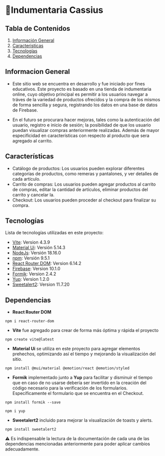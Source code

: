 # :coat:Indumentaria Cassius

## Tabla de Contenidos
1. [Información General](#informacion-general)
2. [Caracteristicas](#características)
2. [Tecnologías](#tecnologías)
3. [Dependencias](#dependencias)

## Informacion General
* Este sitio web se encuentra en desarrollo y fue iniciado por fines educativos.
Este proyecto es basado en una tienda de indumentaria online, cuyo objetivo principal es permitir a los usuarios navegar a tráves de la variedad de productos ofrecidos y la compra de los mismos de forma sencilla y segura, registrando los datos en una base de datos de Firebase.

* En el futuro se procurara hacer mejoras, tales como la autenticación del usuario, registro e inicio de sesión; la posibilidad de que los usuario puedan visualizar compras anteriormente realizadas. Además de mayor especificidad en características con respecto al producto que sera agregado al carrito.

## Características
- Catálogo de productos: Los usuarios pueden explorar diferentes categorías de productos, como remeras y pantalones, y ver detalles de cada artículo.
- Carrito de compras: Los usuarios pueden agregar productos al carrito de compras, editar la cantidad de artículos, eliminar productos del carrito y cancelar la.
- Checkout: Los usuarios pueden proceder al checkout para finalizar su compra.

## Tecnologías
Lista de tecnologías utilizadas en este proyecto:
* [Vite](https://vitejs.dev/guide/): Version 4.3.9
* [Material Ui](https://mui.com/material-ui/getting-started/installation/): Versión 5.14.3
* [NodeJs](https://nodejs.org/en/download/): Versión 18.16.0
* [npm](https://www.npmjs.com/package/npm): Versión 9.5.1
* [React Router DOM](https://www.npmjs.com/package/react-router-dom): Version 6.14.2
* [Firebase](https://firebase.google.com/?hl=es-419): Version 10.1.0
* [Formik](https://formik.org/docs/overview): Version 2.4.2
* [Yup](https://www.npmjs.com/package/yup): Version 1.2.0
* [Sweetalert2](https://sweetalert2.github.io/#download): Version 11.7.20

## Dependencias
* **React Router DOM**
```
npm i react-router-dom
```
- **Vite** fue agregado para crear de forma más óptima y rápida el proyecto
```
npm create vite@latest
```

- **Material Ui** se utiliza en este proyecto para agregar elementos prehechos, optimizando así el tiempo y mejorando la visualización del sitio.
```
npm install @mui/material @emotion/react @emotion/styled
```
- **Formik**  implementado junto a **Yup** para facilitar y disminuir el tiempo que en caso de no usarse debería ser invertido en la creación del código necesario para la verificación de los formularios. Específicamente el formulario que se encuentra en el Checkout.
```
npm install formik --save
```
```
npm i yup
```

- **Sweetalert2** incluido para mejorar la visualización de toasts y alerts.
```
npm install sweetalert2
```

:warning: Es indispensable la lectura de la documentación de cada una de las dependencias mencionadas anteriormente para poder aplicar cambios adecuadamente.